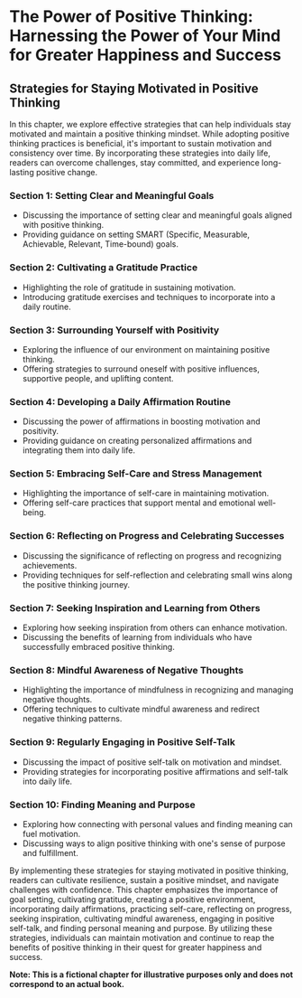 The Power of Positive Thinking: Harnessing the Power of Your Mind for Greater Happiness and Success
===================================================================================================

Strategies for Staying Motivated in Positive Thinking
----------------------------------------------------------------

In this chapter, we explore effective strategies that can help individuals stay motivated and maintain a positive thinking mindset. While adopting positive thinking practices is beneficial, it's important to sustain motivation and consistency over time. By incorporating these strategies into daily life, readers can overcome challenges, stay committed, and experience long-lasting positive change.

### Section 1: Setting Clear and Meaningful Goals

* Discussing the importance of setting clear and meaningful goals aligned with positive thinking.
* Providing guidance on setting SMART (Specific, Measurable, Achievable, Relevant, Time-bound) goals.

### Section 2: Cultivating a Gratitude Practice

* Highlighting the role of gratitude in sustaining motivation.
* Introducing gratitude exercises and techniques to incorporate into a daily routine.

### Section 3: Surrounding Yourself with Positivity

* Exploring the influence of our environment on maintaining positive thinking.
* Offering strategies to surround oneself with positive influences, supportive people, and uplifting content.

### Section 4: Developing a Daily Affirmation Routine

* Discussing the power of affirmations in boosting motivation and positivity.
* Providing guidance on creating personalized affirmations and integrating them into daily life.

### Section 5: Embracing Self-Care and Stress Management

* Highlighting the importance of self-care in maintaining motivation.
* Offering self-care practices that support mental and emotional well-being.

### Section 6: Reflecting on Progress and Celebrating Successes

* Discussing the significance of reflecting on progress and recognizing achievements.
* Providing techniques for self-reflection and celebrating small wins along the positive thinking journey.

### Section 7: Seeking Inspiration and Learning from Others

* Exploring how seeking inspiration from others can enhance motivation.
* Discussing the benefits of learning from individuals who have successfully embraced positive thinking.

### Section 8: Mindful Awareness of Negative Thoughts

* Highlighting the importance of mindfulness in recognizing and managing negative thoughts.
* Offering techniques to cultivate mindful awareness and redirect negative thinking patterns.

### Section 9: Regularly Engaging in Positive Self-Talk

* Discussing the impact of positive self-talk on motivation and mindset.
* Providing strategies for incorporating positive affirmations and self-talk into daily life.

### Section 10: Finding Meaning and Purpose

* Exploring how connecting with personal values and finding meaning can fuel motivation.
* Discussing ways to align positive thinking with one's sense of purpose and fulfillment.

By implementing these strategies for staying motivated in positive thinking, readers can cultivate resilience, sustain a positive mindset, and navigate challenges with confidence. This chapter emphasizes the importance of goal setting, cultivating gratitude, creating a positive environment, incorporating daily affirmations, practicing self-care, reflecting on progress, seeking inspiration, cultivating mindful awareness, engaging in positive self-talk, and finding personal meaning and purpose. By utilizing these strategies, individuals can maintain motivation and continue to reap the benefits of positive thinking in their quest for greater happiness and success.

**Note: This is a fictional chapter for illustrative purposes only and does not correspond to an actual book.**
